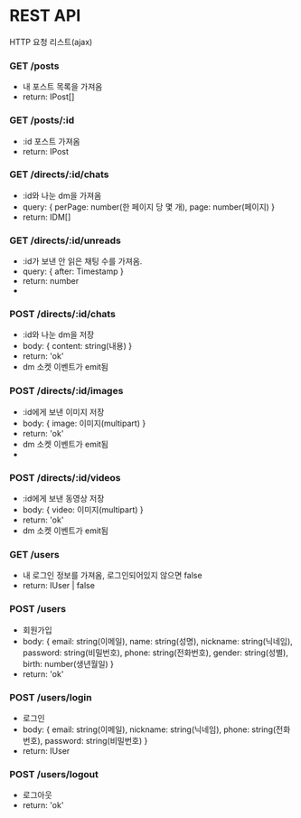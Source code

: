 # REST API

HTTP 요청 리스트(ajax)
### GET /posts
- 내 포스트 목록을 가져옴
- return: IPost[] 

### GET /posts/:id
- :id 포스트 가져옴
- return: IPost

### GET /directs/:id/chats
- :id와 나눈 dm을 가져옴
- query: { perPage: number(한 페이지 당 몇 개), page: number(페이지) }
- return: IDM[]

### GET /directs/:id/unreads
- :id가 보낸 안 읽은 채팅 수를 가져옴.
- query: { after: Timestamp }
- return: number
- 
### POST /directs/:id/chats
- :id와 나눈 dm을 저장
- body: { content: string(내용) }
- return: 'ok'
- dm 소켓 이벤트가 emit됨
### POST /directs/:id/images
- :id에게 보낸 이미지 저장
- body: { image: 이미지(multipart) }
- return: 'ok'
- dm 소켓 이벤트가 emit됨
- 
### POST /directs/:id/videos
- :id에게 보낸 동영상 저장
- body: { video: 이미지(multipart) }
- return: 'ok'
- dm 소켓 이벤트가 emit됨


### GET /users
- 내 로그인 정보를 가져옴, 로그인되어있지 않으면 false
- return: IUser | false

### POST /users
- 회원가입
- body: { email: string(이메일), name: string(성명), nickname: string(닉네임), password: string(비밀번호), phone: string(전화번호), gender: string(성별), birth: number(생년월일) }
- return: 'ok'
### POST /users/login
- 로그인
- body: { email: string(이메일), nickname: string(닉네임), phone: string(전화번호), password: string(비밀번호) }
- return: IUser
### POST /users/logout
- 로그아웃
- return: 'ok'

